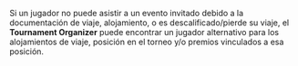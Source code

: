 Si un jugador no puede asistir a un evento invitado debido a la documentación de viaje, alojamiento, o es descalificado/pierde su viaje, el **Tournament Organizer** puede encontrar un jugador alternativo para los alojamientos de viaje, posición en el torneo y/o premios vinculados a esa posición.

